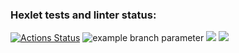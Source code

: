 ### Hexlet tests and linter status:
[![Actions Status](https://github.com/Shaiko-Vitaliy/java-project-72/workflows/hexlet-check/badge.svg)](https://github.com/Shaiko-Vitaliy/java-project-72/actions)
![example branch parameter](https://github.com/Shaiko-Vitaliy/java-project-72/actions/workflows/build.yml/badge.svg?event=push)
<a href="https://codeclimate.com/github/Shaiko-Vitaliy/java-project-72/maintainability"><img src="https://api.codeclimate.com/v1/badges/7c9c73873f29815ecb52/maintainability" /></a>
<a href="https://codeclimate.com/github/Shaiko-Vitaliy/java-project-72/test_coverage"><img src="https://api.codeclimate.com/v1/badges/7c9c73873f29815ecb52/test_coverage" /></a>
